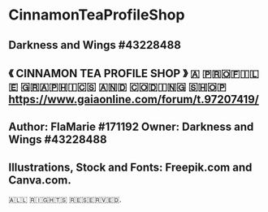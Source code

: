 # CinnamonTeaProfileShop

## Darkness and Wings #43228488 ##

《 CINNAMON TEA PROFILE SHOP 》
🇦‌ 🇵‌🇷‌🇴‌🇫‌🇮‌🇱‌🇪‌ 🇬‌🇷‌🇦‌🇵‌🇭‌🇮‌🇨‌🇸‌ 🇦‌🇳‌🇩‌ 🇨‌🇴‌🇩‌🇮‌🇳‌🇬‌ 🇸‌🇭‌🇴‌🇵‌
https://www.gaiaonline.com/forum/t.97207419/
---
Author: FlaMarie #171192
Owner: Darkness and Wings #43228488
---
Illustrations, Stock and Fonts: Freepik.com and Canva.com.
---
🇦‌🇱‌🇱‌ 🇷‌🇮‌🇬‌🇭‌🇹‌🇸‌ 🇷‌🇪‌🇸‌🇪‌🇷‌🇻‌🇪‌🇩‌.